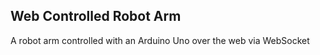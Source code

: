 ## Web Controlled Robot Arm
 
A robot arm controlled with an Arduino Uno over the web via WebSocket
